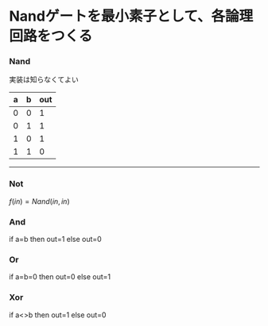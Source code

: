 # Nandゲートを最小素子として、各論理回路をつくる

### Nand
実装は知らなくてよい

| a | b | out |
|-|-|-|
| 0 | 0 | 1 |
| 0 | 1 | 1 |
| 1 | 0 | 1 |
| 1 | 1 | 0 |
---
### Not

$f(in) = Nand(in, in)$

### And

if a=b then out=1 else out=0

### Or

if a=b=0 then out=0 else out=1

### Xor

if a<>b then out=1 else out=0

